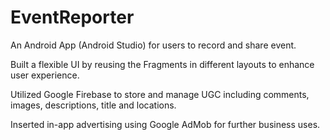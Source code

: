 # EventReporter
An Android App (Android Studio) for users to record and share event.

Built a flexible UI by reusing the Fragments in different layouts to enhance user experience.

Utilized Google Firebase to store and manage UGC including comments, images, descriptions, title and locations.

Inserted in-app advertising using Google AdMob for further business uses.
